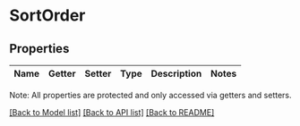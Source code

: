 # SortOrder

## Properties
Name | Getter | Setter | Type | Description | Notes
------------ | ------------- | ------------- | ------------- | ------------- | -------------

Note: All properties are protected and only accessed via getters and setters.

[[Back to Model list]](../README.md#documentation-for-models) [[Back to API list]](../README.md#documentation-for-api-endpoints) [[Back to README]](../README.md)

